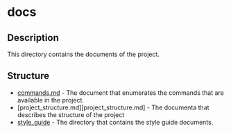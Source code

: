 docs
====

## Description

This directory contains the documents of the project.

## Structure

* [commands.md](commands.md) - The document that enumerates the commands
that are available in the project.
* [project\_structure.md][project\_structure.md] - The documenta that describes the
structure of the project
* [style\_guide](style\_guide) - The directory that contains the
style guide documents.
